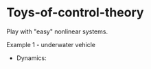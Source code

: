 # Toys-of-control-theory

Play with "easy" nonlinear systems. 

Example 1 - underwater vehicle
- Dynamics:

